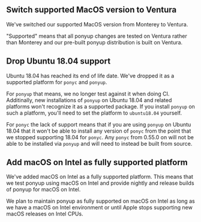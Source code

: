 ## Switch supported MacOS version to Ventura

We've switched our supported MacOS version from Monterey to Ventura.

"Supported" means that all ponyup changes are tested on Ventura rather than Monterey and our pre-built ponyup distribution is built on Ventura.

## Drop Ubuntu 18.04 support

Ubuntu 18.04 has reached its end of life date. We've dropped it as a supported platform for `ponyc` and `ponyup`.

For `ponyup` that means, we no longer test against it when doing CI. Additinally, new installations of `ponyup` on Ubuntu 18.04 and related platforms won't recognize it as a supported package. If you install `ponyup` on such a platform, you'll need to set the platform to `ubuntu18.04` yourself.

For `ponyc` the lack of support means that if you are using `ponyup` on Ubuntu 18.04 that it won't be able to install any version of `ponyc` from the point that we stopped supporting 18.04 for `ponyc`. Any `ponyc` from 0.55.0 on will not be able to be installed via `ponyup` and will need to instead be built from source.

## Add macOS on Intel as fully supported platform

We've added macOS on Intel as a fully supported platform. This means that we test ponyup using macOS on Intel and provide nightly and release builds of ponyup for macOS on Intel.

We plan to maintain ponyup as fully supported on macOS on Intel as long as we have a macOS on Intel environment or until Apple stops supporting new macOS releases on Intel CPUs.

